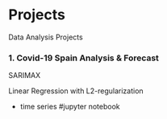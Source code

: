 # Projects
Data Analysis Projects

### 1. Covid-19 Spain Analysis & Forecast
SARIMAX

Linear Regression with L2-regularization

- time series
#jupyter notebook


